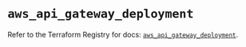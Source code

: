 # `aws_api_gateway_deployment`

Refer to the Terraform Registry for docs: [`aws_api_gateway_deployment`](https://registry.terraform.io/providers/hashicorp/aws/5.84.0/docs/resources/api_gateway_deployment).

